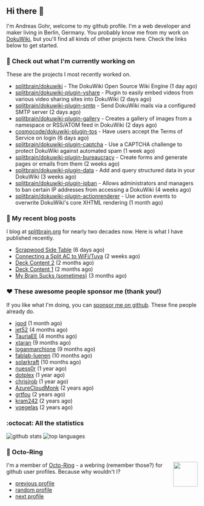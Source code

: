 ## Hi there :wave:

I'm Andreas Gohr, welcome to my github profile. I'm a web developer and maker living in Berlin, Germany. You probably know me from my work on [DokuWiki](https://github.com/splitbrain/dokuwiki), but you'll find all kinds of other projects here. Check the links below to get started.

### :hammer: Check out what I'm currently working on

These are the projects I most recently worked on.


- [splitbrain/dokuwiki](https://github.com/splitbrain/dokuwiki) - The DokuWiki Open Source Wiki Engine (1 day ago)
- [splitbrain/dokuwiki-plugin-vshare](https://github.com/splitbrain/dokuwiki-plugin-vshare) - Plugin to easily embed videos from various video sharing sites into DokuWiki (2 days ago)
- [splitbrain/dokuwiki-plugin-smtp](https://github.com/splitbrain/dokuwiki-plugin-smtp) - Send DokuWiki mails via a configured SMTP server (2 days ago)
- [splitbrain/dokuwiki-plugin-gallery](https://github.com/splitbrain/dokuwiki-plugin-gallery) - Creates a gallery of images from a namespace or RSS/ATOM feed in DokuWiki (2 days ago)
- [cosmocode/dokuwiki-plugin-tos](https://github.com/cosmocode/dokuwiki-plugin-tos) - Have users accept the Terms of Service on login (6 days ago)
- [splitbrain/dokuwiki-plugin-captcha](https://github.com/splitbrain/dokuwiki-plugin-captcha) - Use a CAPTCHA challenge to protect DokuWiki against automated spam (1 week ago)
- [splitbrain/dokuwiki-plugin-bureaucracy](https://github.com/splitbrain/dokuwiki-plugin-bureaucracy) - Create forms and generate pages or emails from them (2 weeks ago)
- [splitbrain/dokuwiki-plugin-data](https://github.com/splitbrain/dokuwiki-plugin-data) - Add and query structured data in your DokuWiki (3 weeks ago)
- [splitbrain/dokuwiki-plugin-ipban](https://github.com/splitbrain/dokuwiki-plugin-ipban) - Allows administrators and managers to ban certain IP addresses from accessing a DokuWiki (4 weeks ago)
- [splitbrain/dokuwiki-plugin-actionrenderer](https://github.com/splitbrain/dokuwiki-plugin-actionrenderer) - Use action events to overwrite DokuWiki&#39;s core XHTML rendering (1 month ago)

### :scroll: My recent blog posts

I blog at [splitbrain.org](https://www.splitbrain.org) for nearly two decades now. Here is what I have published recently.


- [Scrapwood Side Table](https://www.splitbrain.org/blog/2022-08/10-scrapwood_side_table) (6 days ago)
- [Connecting a Split AC to WiFi/Tuya](https://www.splitbrain.org/blog/2022-08/01_connecting_split_ac_to_wifi_tuya) (2 weeks ago)
- [Deck Content 2](https://www.splitbrain.org/blog/2022-05/25b_deck_content_2) (2 months ago)
- [Deck Content 1](https://www.splitbrain.org/blog/2022-05/25_deck_content_1) (2 months ago)
- [My Brain Sucks (sometimes)](https://www.splitbrain.org/blog/2022-05/14-my_brain_sucks_sometimes) (3 months ago)

### :hearts:️ These awesome people sponsor me (thank you!)

If you like what I'm doing, you can [sponsor me on github](https://github.com/sponsors/splitbrain). These fine people already do.


- [jgod](https://github.com/jgod) (1 month ago)
- [jet52](https://github.com/jet52) (4 months ago)
- [TauriaEE](https://github.com/TauriaEE) (4 months ago)
- [xtaran](https://github.com/xtaran) (9 months ago)
- [loganmarchione](https://github.com/loganmarchione) (9 months ago)
- [fablab-luenen](https://github.com/fablab-luenen) (10 months ago)
- [solarkraft](https://github.com/solarkraft) (10 months ago)
- [nuess0r](https://github.com/nuess0r) (1 year ago)
- [dotplex](https://github.com/dotplex) (1 year ago)
- [chrisjrob](https://github.com/chrisjrob) (1 year ago)
- [AzureCloudMonk](https://github.com/AzureCloudMonk) (2 years ago)
- [grtfou](https://github.com/grtfou) (2 years ago)
- [kram242](https://github.com/kram242) (2 years ago)
- [voegelas](https://github.com/voegelas) (2 years ago)

### :octocat: All the statistics

 ![github stats](https://github-readme-stats.vercel.app/api?username=splitbrain&show_icons=true&hide_title=true)
![top languages](https://github-readme-stats.vercel.app/api/top-langs/?username=splitbrain&layout=compact)


### :octopus: Octo-Ring

<img width="64" height="65" src="https://octo-ring.com/static/img/octo.png" align="right" alt="">

I'm a member of [Octo-Ring](https://octo-ring.com/) - a webring (remember those?) for github user profiles. Because why wouldn't I? 

* [previous profile](https://octo-ring.com/p/splitbrain/prev)
* [random profile](https://octo-ring.com/p/splitbrain/random)
* [next profile](https://octo-ring.com/p/splitbrain/next)

